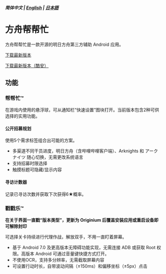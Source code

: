 ##### 简体中文 | [English](README_EN.md) | [日本語](README_JP.md)
# 方舟帮帮忙
方舟帮帮忙是一款开源的明日方舟第三方辅助 Android 应用。

[下载最新版本](https://github.com/IcebemAst/ArknightsTap/releases/latest)

[下载最新版本（酷安）](https://www.coolapk.com/apk/com.icebem.akt)
## 功能
### 帮帮忙™
在游戏内使用的悬浮球，可从通知栏“快速设置”图块打开。当前版本包含2种可供选择的实用功能。
#### 公开招募规划
使用5个需求标签组合出可能的方案。
- 多渠道不同干员进度，明日方舟（含哔哩哔哩客户端）、Arknights 和 アークナイツ 随心切换，无需更改系统语言
- 支持招募时限选择
- 触摸标题可隐藏/显示内容
#### 寻访计数器
记录已寻访次数并获取下次获得6★概率。
### 戳戳乐™
**在关于界面一直戳“版本类型”，更新为 Originium 后覆盖安装应用或重启设备即可解除封印**

可选择关卡持续进行代理作战，解放双手，不用一直盯着屏幕。
- 基于 Android 7.0 及更高版本无障碍功能实现，无需连接 ADB 或获取 Root 权限。高版本 Android 可通过音量键快捷方式打开。
- 不使用OCR，支持多分辨率，无需截取屏幕内容
- 可设置行动时长，自带波动间隔（±150ms）和偏移坐标（±5px）点击